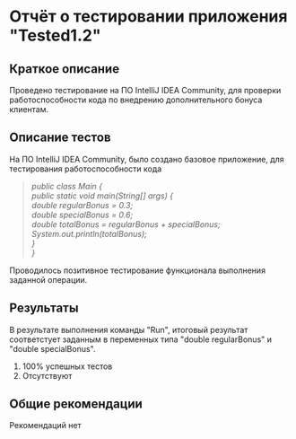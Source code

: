 # Отчёт о тестировании приложения "Tested1.2"

## Краткое описание
Проведено тестирование на ПО IntelliJ IDEA Community, для проверки работоспособности кода по внедрению дополнительного бонуса клиентам.

## Описание тестов
На ПО IntelliJ IDEA Community, было создано базовое приложение, для тестирования работоспособности кода
> <i> public class Main { <br>
    public static void main(String[] args) { <br>
        double regularBonus = 0.3; <br>
    double specialBonus = 0.6; <br>
    double totalBonus = regularBonus + specialBonus; <br>
    System.out.println(totalBonus); <br>
    } <br>
} </i> <br>

Проводилось позитивное тестирование функционала выполнения заданной операции.

## Результаты
В результате выполнения команды "Run", итоговый результат соответстует заданным в переменных типа "double regularBonus" и "double specialBonus".

1. 100% успешных тестов
2. Отсутствуют

## Общие рекомендации

Рекомендаций нет